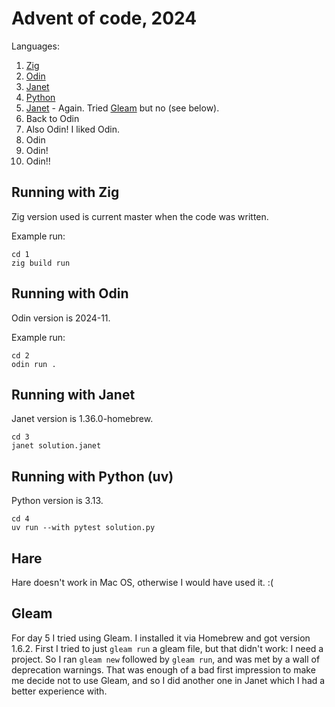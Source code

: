 # Advent of code, 2024

Languages:

1. [Zig](https://ziglang.org)
2. [Odin](https://odin-lang.org)
3. [Janet](https://janet-lang.org)
4. [Python](https://python.org)
5. [Janet](https://janet-lang.org) - Again. Tried [Gleam](https://gleam.run) but
   no (see below).
6. Back to Odin
7. Also Odin! I liked Odin.
8. Odin
9. Odin!
10. Odin!!

## Running with Zig

Zig version used is current master when the code was written.

Example run:

```
cd 1
zig build run
```

## Running with Odin

Odin version is 2024-11.

Example run:

```
cd 2
odin run .
```

## Running with Janet

Janet version is 1.36.0-homebrew.

```
cd 3
janet solution.janet
```

## Running with Python (uv)

Python version is 3.13.

```
cd 4
uv run --with pytest solution.py
```

## Hare

Hare doesn't work in Mac OS, otherwise I would have used it. :(

## Gleam

For day 5 I tried using Gleam. I installed it via Homebrew and got version
1.6.2. First I tried to just `gleam run` a gleam file, but that didn't work: I
need a project. So I ran `gleam new` followed by `gleam run`, and was met by a
wall of deprecation warnings. That was enough of a bad first impression to make
me decide not to use Gleam, and so I did another one in Janet which I had a
better experience with.
